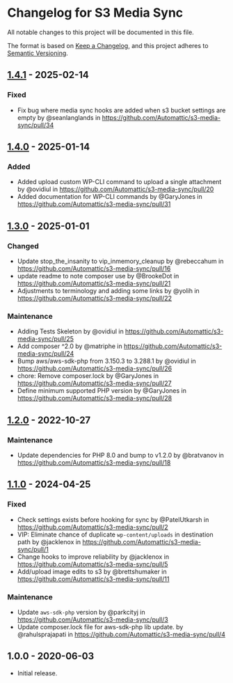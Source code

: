 # Changelog for S3 Media Sync

All notable changes to this project will be documented in this file.

The format is based on [Keep a Changelog](https://keepachangelog.com/en/1.0.0/),
and this project adheres to [Semantic Versioning](https://semver.org/spec/v2.0.0.html).

## [1.4.1] - 2025-02-14

### Fixed
* Fix bug where media sync hooks are added when s3 bucket settings are empty by @seanlanglands in https://github.com/Automattic/s3-media-sync/pull/34

## [1.4.0] - 2025-01-14

### Added
* Added upload custom WP-CLI command to upload a single attachment by @ovidiul in https://github.com/Automattic/s3-media-sync/pull/20
* Added documentation for WP-CLI commands by @GaryJones in https://github.com/Automattic/s3-media-sync/pull/31

## [1.3.0] - 2025-01-01

### Changed
* Update stop_the_insanity to vip_inmemory_cleanup by @rebeccahum in https://github.com/Automattic/s3-media-sync/pull/16
* update readme to note composer use by @BrookeDot in https://github.com/Automattic/s3-media-sync/pull/21
* Adjustments to terminology and adding some links by @yolih in https://github.com/Automattic/s3-media-sync/pull/22

### Maintenance
* Adding Tests Skeleton by @ovidiul in https://github.com/Automattic/s3-media-sync/pull/25
* Add composer ^2.0 by @matriphe in https://github.com/Automattic/s3-media-sync/pull/24
* Bump aws/aws-sdk-php from 3.150.3 to 3.288.1 by @ovidiul in https://github.com/Automattic/s3-media-sync/pull/26
* chore: Remove composer.lock by @GaryJones in https://github.com/Automattic/s3-media-sync/pull/27
* Define minimum supported PHP version by @GaryJones in https://github.com/Automattic/s3-media-sync/pull/28

## [1.2.0] - 2022-10-27

### Maintenance
* Update dependencies for PHP 8.0 and bump to v1.2.0 by @bratvanov in https://github.com/Automattic/s3-media-sync/pull/18

## [1.1.0] - 2024-04-25

### Fixed
* Check settings exists before hooking for sync by @PatelUtkarsh in https://github.com/Automattic/s3-media-sync/pull/2
* VIP: Eliminate chance of duplicate `wp-content/uploads` in destination path by @jacklenox in https://github.com/Automattic/s3-media-sync/pull/1
* Change hooks to improve reliability by @jacklenox in https://github.com/Automattic/s3-media-sync/pull/5
* Add/upload image edits to s3 by @brettshumaker in https://github.com/Automattic/s3-media-sync/pull/11

### Maintenance
* Update `aws-sdk-php` version by @parkcityj in https://github.com/Automattic/s3-media-sync/pull/3
* Update composer.lock file for aws-sdk-php lib update. by @rahulsprajapati in https://github.com/Automattic/s3-media-sync/pull/4

## 1.0.0 - 2020-06-03
* Initial release.

[1.4.1]: https://github.com/Automattic/s3-media-sync/compare/1.4.0...1.4.1
[1.4.0]: https://github.com/Automattic/s3-media-sync/compare/1.3.0...1.4.0
[1.3.0]: https://github.com/Automattic/s3-media-sync/compare/1.2.0...1.3.0
[1.2.0]: https://github.com/Automattic/s3-media-sync/compare/1.1.0...1.2.0
[1.1.0]: https://github.com/Automattic/s3-media-sync/compare/1.0.0...1.1.0
